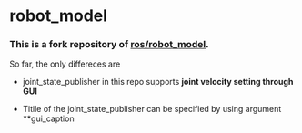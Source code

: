 
# robot_model


### This is a fork repository of [ros/robot_model](https://github.com/ros/robot_model).

So far, the only differeces are

 - joint_state_publisher in this repo supports **joint velocity setting  through GUI**

 - Titile of the joint_state_publisher can be specified by using argument **gui_caption
